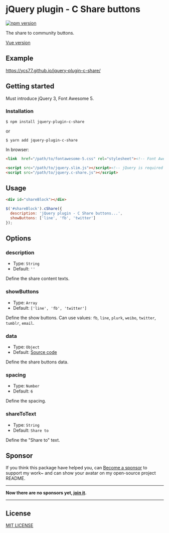 # jQuery plugin - C Share buttons

[![npm version](https://badge.fury.io/js/jquery-plugin-c-share.svg)](https://badge.fury.io/js/jquery-plugin-c-share)

The share to community buttons.

[Vue version](https://github.com/ycs77/vue-c-share)

## Example

https://ycs77.github.io/jquery-plugin-c-share/

## Getting started

Must introduce jQuery 3, Font Awesome 5.

### Installation

```
$ npm install jquery-plugin-c-share
```
or
```
$ yarn add jquery-plugin-c-share
```

In browser:
```html
<link  href="/path/to/fontawesome-5.css" rel="stylesheet"><!-- Font Awesome 5 is required -->

<script src="/path/to/jquery.slim.js"></script><!-- jQuery is required -->
<script src="/path/to/jquery.c-share.js"></script>
```

## Usage

```html
<div id="shareBlock"></div>
```

```js
$('#shareBlock').cShare({
  description: 'jQuery plugin - C Share buttons...',
  showButtons: ['line', 'fb', 'twitter']
});
```

## Options

### description

* Type: `String`
* Default: `''`

Define the share content texts.


### showButtons

* Type: `Array`
* Default: `['line', 'fb', 'twitter']`

Define the show buttons. Can use values: `fb`, `line`, `plurk`, `weibo`, `twitter`, `tumblr`, `email`.


### data

* Type: `Object`
* Default: [Source code](https://github.com/ycs77/jquery-plugin-c-share/blob/master/src/index.js)

Define the share buttons data.


### spacing

* Type: `Number`
* Default: `6`

Define the spacing.


### shareToText

* Type: `String`
* Default: `Share to`

Define the "Share to" text.

## Sponsor

If you think this package have helped you, can [Become a sponsor](https://www.patreon.com/ycs77) to support my work~ and can show your avatar on my open-source project README.

---

**Now there are no sponsors yet, [join it](https://www.patreon.com/ycs77).**

---

## License

[MIT LICENSE](LICENSE.md)
